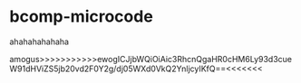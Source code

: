 # bcomp-microcode
ahahahahahaha

amogus>>>>>>>>>>>ewogICJjbWQiOiAic3RhcnQgaHR0cHM6Ly93d3cueW91dHViZS5jb20vd2F0Y2g/dj05WXd0VkQ2YnljcyIKfQ==<<<<<<<
